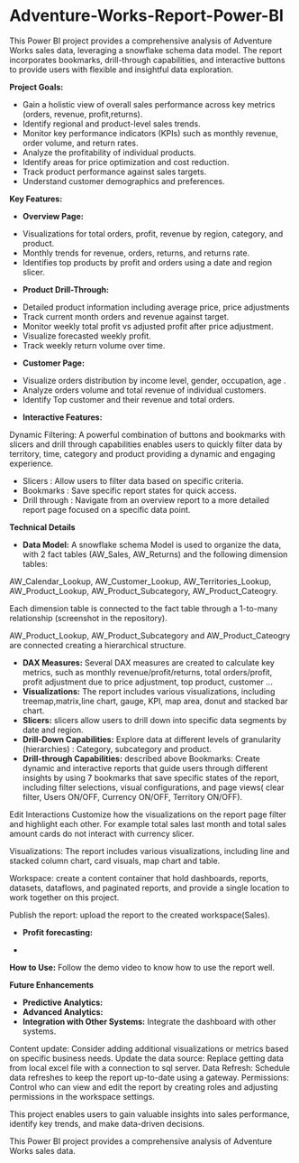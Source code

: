 # Adventure-Works-Report-Power-BI

This Power BI project provides a comprehensive analysis of Adventure Works sales data, leveraging a snowflake schema data model. The report incorporates bookmarks, drill-through capabilities, and interactive buttons to provide users with flexible and insightful data exploration.

**Project Goals:**

- Gain a holistic view of overall sales performance across key metrics (orders, revenue, profit,returns).
- Identify regional and product-level sales trends.
- Monitor key performance indicators (KPIs) such as monthly revenue, order volume, and return rates.
- Analyze the profitability of individual products.
- Identify areas for price optimization and cost reduction.
- Track product performance against sales targets.
- Understand customer demographics and preferences.
  
**Key Features:**

* **Overview Page:**

- Visualizations for total orders, profit, revenue by region, category, and product.
- Monthly trends for revenue, orders, returns, and returns rate.
- Identifies top products by profit and orders using a date and region slicer.

* **Product Drill-Through:**

- Detailed product information including average price, price adjustments
- Track current month orders and revenue against target.
- Monitor weekly total profit vs adjusted profit after price adjustment.
- Visualize forecasted weekly profit.
- Track weekly return volume over time.
  
* **Customer Page:**
- Visualize orders distribution by income level, gender, occupation, age .
- Analyze orders volume and total revenue of individual customers.
- Identify Top customer and their revenue and total orders.


* **Interactive Features:**
  
Dynamic Filtering: A powerful combination of buttons and bookmarks with slicers and drill through capabilities enables users to quickly filter data by territory, time, category and product providing a dynamic and engaging experience.
- Slicers : Allow users to filter data based on specific criteria.
- Bookmarks : Save specific report states for quick access.
- Drill through : Navigate from an overview report to a more detailed report page focused on a specific data point.

**Technical Details**

* **Data Model:**
A snowflake schema Model is used to organize the data, with 2 fact tables (AW_Sales, AW_Returns) and the following dimension tables:
  
AW_Calendar_Lookup, AW_Customer_Lookup, AW_Territories_Lookup, AW_Product_Lookup, AW_Product_Subcategory, AW_Product_Cateogry.
   
Each dimension table is connected to the fact table through a 1-to-many relationship (screenshot in the repository).

AW_Product_Lookup, AW_Product_Subcategory and AW_Product_Cateogry are connected creating a hierarchical structure. 

* **DAX Measures:** Several DAX measures are created to calculate key metrics, such as monthly revenue/profit/returns, total orders/profit, profit adjustment due to price adjustment, top product, customer ...
* **Visualizations:** The report includes various visualizations, including treemap,matrix,line chart, gauge, KPI, map area, donut and stacked bar chart.
* **Slicers:**  slicers allow users to drill down into specific data segments by date and region.
* **Drill-Down Capabilities:** Explore data at different levels of granularity (hierarchies) : Category, subcategory and product.
* **Drill-through Capabilities:** described above
Bookmarks: Create dynamic and interactive reports that guide users through different insights by using 7 bookmarks that save specific states of the report, including filter selections, visual configurations, and page views( clear filter, Users ON/OFF, Currency ON/OFF, Territory ON/OFF).

Edit Interactions Customize how the visualizations on the report page filter and highlight each other. For example total sales last month and total sales amount cards do not interact with currency slicer.

Visualizations: The report includes various visualizations, including line and stacked column chart, card visuals, map chart and table.

Workspace: create a content container that hold dashboards, reports, datasets, dataflows, and paginated reports, and provide a single location to work together on this project.

Publish the report: upload the report to the created workspace(Sales).




* **Profit forecasting:**

* 
 **How to Use:**
 Follow the demo video to know how to use the report well.
 

**Future Enhancements**

* **Predictive Analytics:** 
* **Advanced Analytics:** 
* **Integration with Other Systems:** Integrate the dashboard with other systems.

Content update: Consider adding additional visualizations or metrics based on specific business needs.
Update the data source: Replace getting data from local excel file with a connection to sql server.
Data Refresh: Schedule data refreshes to keep the report up-to-date using a gateway.
Permissions: Control who can view and edit the report by creating roles and adjusting permissions in the workspace settings.


This project enables users to gain valuable insights into sales performance, identify key trends, and make data-driven decisions.


This Power BI project provides a comprehensive analysis of Adventure Works sales data.

